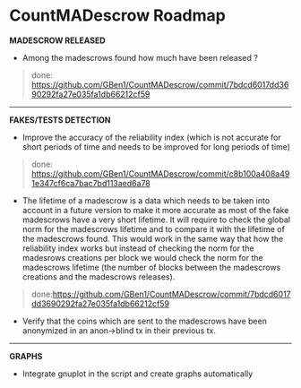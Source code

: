 # CountMADescrow Roadmap 

**MADESCROW RELEASED**

- Among the madescrows found how much have been released ?

>done: https://github.com/GBen1/CountMADescrow/commit/7bdcd6017dd3690292fa27e035fa1db66212cf59

***
**FAKES/TESTS DETECTION**

- Improve the accuracy of the reliability index (which is not accurate for short periods of time and needs to be improved for long periods of time)

> done: https://github.com/GBen1/CountMADescrow/commit/c8b100a408a491e347cf6ca7bac7bd113aed6a78

- The lifetime of a madescrow is a data which needs to be taken into account in a future version to make it more accurate as most of the fake madescrows have a very short lifetime. It will require to check the global norm for the madescrows lifetime and to compare it with the lifetime of the madescrows found. This would work in the same way that how the reliability index works but instead of checking the norm for the madesrows creations per block we would check the norm for the madescrows lifetime (the number of blocks between the madescrows creations and the madescrows releases).

>done:https://github.com/GBen1/CountMADescrow/commit/7bdcd6017dd3690292fa27e035fa1db66212cf59

- Verify that the coins which are sent to the madescrows have been anonymized in an anon->blind tx in their previous tx.
***
**GRAPHS**

- Integrate gnuplot in the script and create graphs automatically
